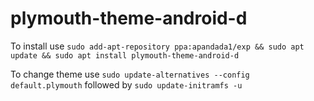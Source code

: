# plymouth-theme-android-d #

To install use
`sudo add-apt-repository ppa:apandada1/exp && sudo apt update && sudo apt install plymouth-theme-android-d`

To change theme use `sudo update-alternatives --config default.plymouth` followed by `sudo update-initramfs -u`
